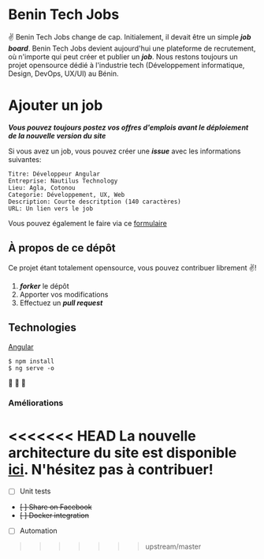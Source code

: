 # Benin Tech Jobs
:v: Benin Tech Jobs change de cap. Initialement, il devait être un simple ***job board***. Benin Tech Jobs devient aujourd'hui une plateforme de recrutement, où n'importe qui peut créer et publier un ***job***. Nous restons toujours un projet opensource dédié à l'industrie tech (Développement informatique, Design, DevOps, UX/UI) au Bénin.

# Ajouter un job
***Vous pouvez toujours postez vos offres d'emplois avant le déploiement de la nouvelle version du site***

Si vous avez un job, vous pouvez créer une ***issue*** avec les informations suivantes:

```
Titre: Développeur Angular
Entreprise: Nautilus Technology
Lieu: Agla, Cotonou
Categorie: Développement, UX, Web
Description: Courte descritption (140 caractères)
URL: Un lien vers le job
```

Vous pouvez également le faire via ce [formulaire](https://nioperas06.typeform.com/to/i7t4PM)

## À propos de ce dépôt

Ce projet étant totalement opensource, vous pouvez contribuer librement :v:!

1. ***forker*** le dépôt
2. Apporter vos modifications
3. Effectuez un ***pull request***

## Technologies
[Angular](https://angular.io/)

```
$ npm install
$ ng serve -o
```
:metal: :robot: :rocket:

### Améliorations
<<<<<<< HEAD
La nouvelle architecture du site est disponible [ici](https://github.com/nioperas06/benintechjobs-specs). N'hésitez pas à contribuer!
=======
- [ ] Unit tests
- ~~[ ] Share on Facebook~~
- ~~[ ] Docker integration~~
- [ ] Automation
>>>>>>> upstream/master
